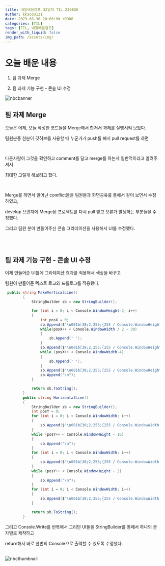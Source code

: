 ```yaml
---
title: 내일배움캠프 32일차 TIL 230830
author: kksoo0131
date: 2023-08-30 20:00:00 +0900
categories: [TIL]
tags: [TIL, 내일배움캠프]
render_with_liquid: false
img_path: /assets/img/
---
```


# 오늘 배운 내용

1. 팀 과제 Merge

2. 팀 과제 기능 구현 - 콘솔 UI 수정
   


![nbcbanner](TILbanner.png)


## 팀 과제 Merge

오늘은 어제, 오늘 작성한 코드들을 Merge해서 합쳐서 과제를 실행시켜 보았다.

팀원분중 한분이 깃허브를 사용할 때 누군가가 push를 해서 pull request를 하면

<br/>

다른사람이 그것을 확인하고 comment를 달고 merge를 하는게 일반적이라고 알려주셔서

최대한 그렇게 해보려고 했다.

<br/>

Merge를 하면서 일어난 comflict들을 팀원들과 화면공유를 통해서 같이 보면서 수정하였고,

develop 브랜치에 Merge된 프로젝트를 다시 pull 받고 오류가 발생하는 부분들을 수정했다.

그리고 팀원 분이 만들어주신 콘솔 그라데이션을 사용해서 UI를 수정했다.

<br/>
<br/>

## 팀 과제 기능 구현 - 콘솔 UI 수정

어제 만들어준 UI틀에 그라데이션 효과를 적용해서 색상을 바꾸고

팀원이 만들어준 텍스트 로고와 프롤로그를 적용했다.

```cs
 public string MakeVerticalLine()
        {
            StringBuilder sb = new StringBuilder();

            for (int i = 0; i < Console.WindowHeight-2; i++)
            {
                int posX = 0;
                sb.Append($"\u001b[38;2;255;{255 / Console.WindowHeight * i};80m│");
                while(posX++ < Console.WindowWidth / 2 - 30)
                {
                    sb.Append(' ');
                }    
                sb.Append($"\u001b[38;2;255;{255 / Console.WindowHeight * i};80m│");
                while (posX++ < Console.WindowWidth-4)
                {
                    sb.Append(' ');
                }
                sb.Append($"\u001b[38;2;255;{255 / Console.WindowHeight * i};80m│");
                sb.Append("\n");
            }

            return sb.ToString();
        }
        public string HorizontalLine()
        {
            StringBuilder sb = new StringBuilder();
            int posY = 0;
            for (int i = 0; i < Console.WindowWidth; i++)
            {
                sb.Append($"\u001b[38;2;255;{255 / Console.WindowWidth * i};80m─");
            }
            while (posY++ < Console.WindowHeight - 16)
            {
                sb.Append("\n");
            }
            for (int i = 0; i < Console.WindowWidth; i++)
            {
                sb.Append($"\u001b[38;2;255;{255 / Console.WindowWidth * i};80m─");
            }
            while (posY++ < Console.WindowHeight - 2)
            {
                sb.Append("\n");
            }
            for (int i = 0; i < Console.WindowWidth; i++)
            {
                sb.Append($"\u001b[38;2;255;{255 / Console.WindowWidth * i};80m─");
            }

            return sb.ToString();
        }
```

그리고 Console.Write를 반복해서 그리던 UI들을 StringBuilder를 통해서 하나의 문자열로 제작하고

return해서 바로 한번의 Console으로 출력할 수 있도록 수정했다.
<br/>
<br/>

![nbcthumbnail](thumbnail-image.png)